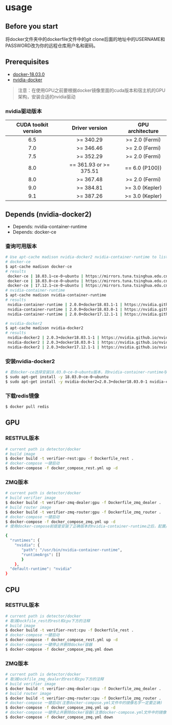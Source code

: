 # usage

## Before you start

将docker文件夹中的dockerfile文件中的git clone后面的地址中的USERNAME和PASSWORD改为你的远程仓库用户名和密码。

## Prerequisites

- [docker-18.03.0](https://docs.docker.com/install/linux/docker-ce/ubuntu/#install-docker-ce)
- [nvidia-docker](https://github.com/nvidia/nvidia-docker/wiki/Installation-(version-2.0))

> 注意：在使用GPU之前要根据docker镜像里面的cuda版本和宿主机的GPU架构，安装合适的nvidia驱动

### nvidia驱动版本

| CUDA toolkit version | Driver version  | GPU architecture |
| :----: | :------: | :------: |
| 6.5 | >= 340.29 | >= 2.0 (Fermi) |
| 7.0 | >= 346.46 | >= 2.0 (Fermi) |
| 7.5 | >= 352.29 | >= 2.0 (Fermi) |
| 8.0 | == 361.93 or >= 375.51 | == 6.0 (P100)) |
| 8.0 | >= 367.48 | >= 2.0 (Fermi) |
| 9.0 | >= 384.81 | >= 3.0 (Kepler) |
| 9.1 | >= 387.26 | >= 3.0 (Kepler) |


## Depends (nvidia-docker2)
- Depends: nvidia-container-runtime  
- Depends: docker-ce  

### 查询可用版本

```bash
# Use apt-cache madison nvidia-docker2 nvidia-container-runtime to list the available versions
# docker-ce
$ apt-cache madison docker-ce 
# results
 docker-ce | 18.03.1~ce-0~ubuntu | https://mirrors.tuna.tsinghua.edu.cn/docker-ce/linux/ubuntu xenial/stable amd64 Packages
 docker-ce | 18.03.0~ce-0~ubuntu | https://mirrors.tuna.tsinghua.edu.cn/docker-ce/linux/ubuntu xenial/stable amd64 Packages
 docker-ce | 17.12.1~ce-0~ubuntu | https://mirrors.tuna.tsinghua.edu.cn/docker-ce/linux/ubuntu xenial/stable amd64 Packages
# nvidia-container-runtime
$ apt-cache madison nvidia-container-runtime
# results
 nvidia-container-runtime | 2.0.0+docker18.03.1-1 | https://nvidia.github.io/nvidia-container-runtime/ubuntu16.04/amd64  Packages
 nvidia-container-runtime | 2.0.0+docker18.03.0-1 | https://nvidia.github.io/nvidia-container-runtime/ubuntu16.04/amd64  Packages
 nvidia-container-runtime | 2.0.0+docker17.12.1-1 | https://nvidia.github.io/nvidia-container-runtime/ubuntu16.04/amd64  Packages

# nvidia-docker2
$ apt-cache madison nvidia-docker2
# results
 nvidia-docker2 | 2.0.3+docker18.03.1-1 | https://nvidia.github.io/nvidia-docker/ubuntu16.04/amd64  Packages
 nvidia-docker2 | 2.0.3+docker18.03.0-1 | https://nvidia.github.io/nvidia-docker/ubuntu16.04/amd64  Packages
 nvidia-docker2 | 2.0.3+docker17.12.1-1 | https://nvidia.github.io/nvidia-docker/ubuntu16.04/amd64  Packages
```
### 安装nvidia-docker2
```bash
# 若docker-ce选择安装18.03.0~ce-0~ubuntu版本，则nvidia-container-runtime与nvidia-docker2都需要安装对应的版本，如下：
$ sudo apt-get install -y 18.03.0~ce-0~ubuntu
$ sudo apt-get install -y nvidia-docker2=2.0.3+docker18.03.0-1 nvidia-container-runtime=2.0.0+docker18.03.0-1
```
### 下载redis镜像
```bash
$ docker pull redis
```
## GPU

### RESTFUL版本
```bash
# current path is detector/docker
# build image
$ docker build -t verifier-rest:gpu -f Dockerfile_rest .
# docker-compose 一键启动
$ docker-compose -f docker_compose_rest.yml up -d
```
### ZMQ版本
```bash
# current path is detector/docker
# build verifier image
$ docker build -t verifier-zmq-dealer:gpu -f Dockerfile_zmq_dealer .
# build router image
$ docker build -t verifier-zmq-router:gpu -f Dockerfile_zmq_router .
# docker-compose 一键启动
$ docker-compose -f docker_compose_zmq.yml up -d
# 使用docker-compose前提是安装了正确版本的nvidia-container-runtime之后，配置/etc/docker/daemon.json默认的runtime为nvidia，示例如下：

{
  "runtimes": {
    "nvidia": {        
       "path": "/usr/bin/nvidia-container-runtime",
       "runtimeArgs": []
       }
    },
  "default-runtime": "nvidia"
}
```

## CPU

### RESTFUL版本

```bash
# current path is detector/docker
# 取消Dockfile_rest的rest和cpu下方的注释
# build image
$ docker build -t verifier-rest:cpu -f Dockerfile_rest .
# docker-compose 一键启动
$ docker-compose -f docker_compose_rest.yml up -d
# docker-compose 一键停止并删除docker容器
$ docker-compose -f docker_compose_zmq.yml down
```
### ZMQ版本

```bash
# current path is detector/docker
# 取消Dockfile_zmq_dealer的rest和cpu下方的注释
# build verifier image
$ docker build -t verifier-zmq-dealer:cpu -f Dockerfile_zmq_dealer .
# build router image
$ docker build -t verifier-zmq-router:cpu -f Dockerfile_zmq_router .
# docker-compose 一键启动(注意docker-compose.yml文件中的镜像名字一定要正确)
$ docker-compose -f docker_compose_zmq.yml up -d
# docker-compose 一键停止并删除docker容器(注意docker-compose.yml文件中的镜像名字一定要正确)
$ docker-compose -f docker_compose_zmq.yml down
```
